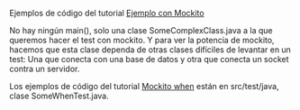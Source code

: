Ejemplos de código del tutorial [Ejemplo con Mockito](https://chuidiang.org/index.php?title=Ejemplo_sencillo_con_Mockito)

No hay ningún main(), solo una clase SomeComplexClass.java a la que queremos hacer el test
con mockito. Y para ver la potencia de mockito, hacemos que esta clase dependa de otras
clases difíciles de levantar en un test: Una que conecta con una base de datos y
otra que conecta un socket contra un servidor.

Los ejemplos de código del tutorial [Mockito when](https://chuidiang.org/index.php?title=Mockito_when) 
están en src/test/java, clase SomeWhenTest.java. 
